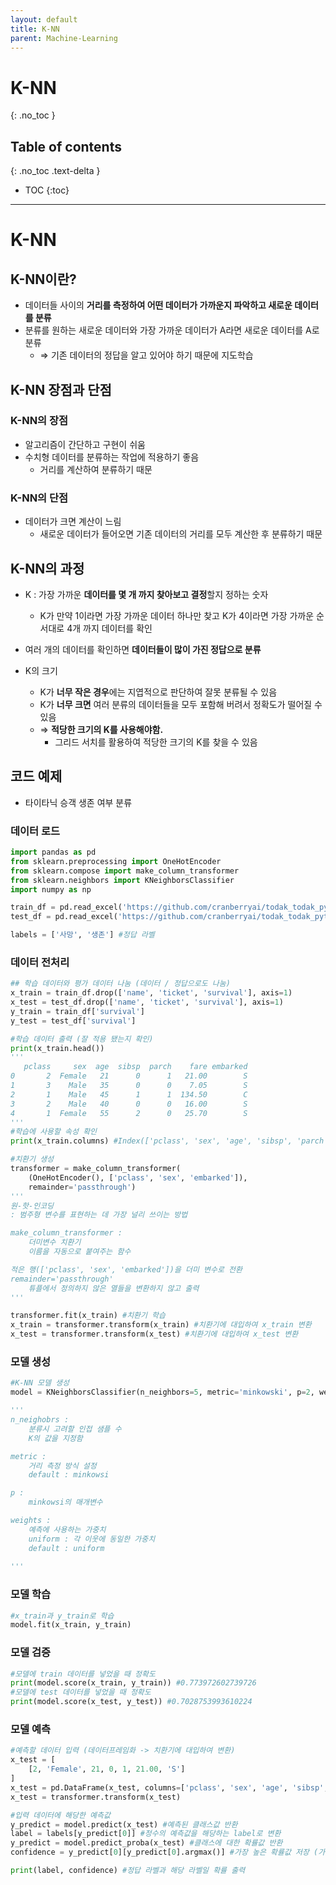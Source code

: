 ```yaml
---
layout: default
title: K-NN
parent: Machine-Learning
---
```


# K-NN
{: .no_toc }

## Table of contents
{: .no_toc .text-delta }

- TOC
{:toc}

---

# K-NN

## K-NN이란?

- 데이터들 사이의 **거리를 측정하여 어떤 데이터가 가까운지 파악하고 새로운 데이터를 분류**
- 분류를 원하는 새로운 데이터와 가장 가까운 데이터가 A라면 새로운 데이터를 A로 분류
    - ⇒ 기존 데이터의 정답을 알고 있어야 하기 때문에 지도학습

## K-NN 장점과 단점

### K-NN의 장점

- 알고리즘이 간단하고 구현이 쉬움
- 수치형 데이터를 분류하는 작업에 적용하기 좋음
    - 거리를 계산하여 분류하기 때문

### K-NN의 단점

- 데이터가 크면 계산이 느림
    - 새로운 데이터가 들어오면 기존 데이터의 거리를 모두 계산한 후 분류하기 때문

## K-NN의 과정

- K : 가장 가까운 **데이터를 몇 개 까지 찾아보고 결정**할지 정하는 숫자
    - K가 만약 1이라면 가장 가까운 데이터 하나만 찾고 K가 4이라면 가장 가까운 순서대로 4개 까지 데이터를 확인
- 여러 개의 데이터를 확인하면 **데이터들이 많이 가진 정답으로 분류**

- K의 크기
    - K가 **너무 작은 경우**에는 지엽적으로 판단하여 잘못 분류될 수 있음
    - K가 **너무 크면** 여러 분류의 데이터들을 모두 포함해 버려서 정확도가 떨어질 수 있음
    - ⇒ **적당한 크기의 K를 사용해야함.**
        - 그리드 서치를 활용하여 적당한 크기의 K를 찾을 수 있음

## 코드 예제

- 타이타닉 승객 생존 여부 분류

### 데이터 로드

```python
import pandas as pd
from sklearn.preprocessing import OneHotEncoder
from sklearn.compose import make_column_transformer
from sklearn.neighbors import KNeighborsClassifier
import numpy as np

train_df = pd.read_excel('https://github.com/cranberryai/todak_todak_python/blob/master/machine_learning/binary_classification/%E1%84%90%E1%85%A1%E1%84%8B%E1%85%B5%E1%84%90%E1%85%A1%E1%84%82%E1%85%B5%E1%86%A8_b0fdSDZ.xlsx?raw=true', sheet_name='train')
test_df = pd.read_excel('https://github.com/cranberryai/todak_todak_python/blob/master/machine_learning/binary_classification/%E1%84%90%E1%85%A1%E1%84%8B%E1%85%B5%E1%84%90%E1%85%A1%E1%84%82%E1%85%B5%E1%86%A8_b0fdSDZ.xlsx?raw=true', sheet_name='test')

labels = ['사망', '생존'] #정답 라벨
```

### 데이터 전처리

```python
## 학습 데이터와 평가 데이터 나눔 (데이터 / 정답으로도 나눔)
x_train = train_df.drop(['name', 'ticket', 'survival'], axis=1)
x_test = test_df.drop(['name', 'ticket', 'survival'], axis=1)
y_train = train_df['survival']
y_test = test_df['survival']

#학습 데이터 출력 (잘 적용 됐는지 확인)
print(x_train.head()) 
'''
   pclass     sex  age  sibsp  parch    fare embarked
0       2  Female   21      0      1   21.00        S
1       3    Male   35      0      0    7.05        S
2       1    Male   45      1      1  134.50        C
3       2    Male   40      0      0   16.00        S
4       1  Female   55      2      0   25.70        S
'''
#학습에 사용할 속성 확인
print(x_train.columns) #Index(['pclass', 'sex', 'age', 'sibsp', 'parch', 'fare', 'embarked'], dtype='object')

#치환기 생성
transformer = make_column_transformer(
    (OneHotEncoder(), ['pclass', 'sex', 'embarked']),
    remainder='passthrough')
'''
원-핫-인코딩
: 범주형 변수를 표현하는 데 가장 널리 쓰이는 방법

make_column_transformer : 
    더미변수 치환기
    이름을 자동으로 붙여주는 함수

적은 행(['pclass', 'sex', 'embarked'])을 더미 변수로 전환
remainder='passthrough'
    튜플에서 정의하지 않은 열들을 변환하지 않고 출력
'''

transformer.fit(x_train) #치환기 학습
x_train = transformer.transform(x_train) #치환기에 대입하여 x_train 변환
x_test = transformer.transform(x_test) #치환기에 대입하여 x_test 변환
```

### 모델 생성

```python
#K-NN 모델 생성
model = KNeighborsClassifier(n_neighbors=5, metric='minkowski', p=2, weights='uniform')

'''
n_neighobrs : 
    분류시 고려할 인접 샘플 수
    K의 값을 지정함

metric : 
    거리 측정 방식 설정
    default : minkowsi 

p : 
    minkowsi의 매개변수

weights : 
    예측에 사용하는 가중치
    uniform : 각 이웃에 동일한 가중치
    default : uniform 
    
'''
```

### 모델 학습

```python
#x_train과 y_train로 학습
model.fit(x_train, y_train)
```

### 모델 검증

```python
#모델에 train 데이터를 넣었을 때 정확도
print(model.score(x_train, y_train)) #0.773972602739726
#모델에 test 데이터를 넣었을 때 정확도
print(model.score(x_test, y_test)) #0.7028753993610224
```

### 모델 예측

```python
#예측할 데이터 입력 (데이터프레임화 -> 치환기에 대입하여 변환)
x_test = [
    [2, 'Female', 21, 0, 1, 21.00, 'S']
]
x_test = pd.DataFrame(x_test, columns=['pclass', 'sex', 'age', 'sibsp', 'parch', 'fare', 'embarked'])
x_test = transformer.transform(x_test)

#입력 데이터에 해당한 예측값
y_predict = model.predict(x_test) #예측된 클래스값 반환
label = labels[y_predict[0]] #정수의 예측값을 해당하는 label로 변환
y_predict = model.predict_proba(x_test) #클래스에 대한 확률값 반환
confidence = y_predict[0][y_predict[0].argmax()] #가장 높은 확률값 저장 (가장 높은 확률값으로 클래스를 유추했을 것이므로)

print(label, confidence) #정답 라벨과 해당 라벨일 확률 출력
```